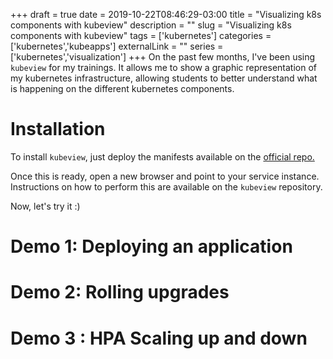 +++ 
draft = true
date = 2019-10-22T08:46:29-03:00
title = "Visualizing k8s components with kubeview"
description = ""
slug = "Visualizing k8s components with kubeview" 
tags = ['kubernetes']
categories = ['kubernetes','kubeapps']
externalLink = ""
series = ['kubernetes','visualization']
+++
On the past few months, I've been using `kubeview` for my trainings.
It allows me to show a graphic representation of my kubernetes infrastructure, allowing students to better understand what is happening on the different kubernetes components.

# Installation

To install `kubeview`, just deploy the manifests available on the [official repo.](https://github.com/benc-uk/kubeview/tree/master/deployments)

Once this is ready, open a new browser and point to your service instance. Instructions on how to perform this are available on the `kubeview` repository.

Now, let's try it :)

# Demo 1: Deploying an application

# Demo 2: Rolling upgrades

# Demo 3 : HPA Scaling up and down